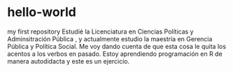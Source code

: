 # hello-world
my first repository
Estudié la Licenciatura en Ciencias Políticas y Adminsitración Pública , y actualmente estudio la maestría en Gerencia Pública y Política Social. Me voy dando cuenta de que esta cosa le quita los acentos a los verbos en pasado. Estoy aprendiendo programación en R de manera autodidacta y este es un ejercicio.
